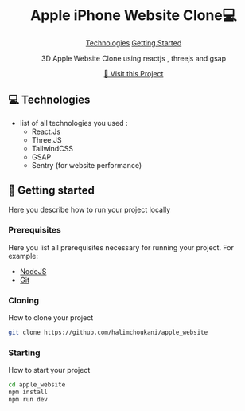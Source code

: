 
<h1 align="center" style="font-weight: bold;">Apple iPhone Website Clone💻</h1>

<p align="center">
<a href="#tech">Technologies</a>
<a href="#started">Getting Started</a>


 
</p>


<p align="center">3D Apple Website Clone using reactjs , threejs and gsap</p>


<p align="center">
<a href="https://halimchoukani.github.io/apple_website/"  target="_blank">📱 Visit this Project</a>
</p>

<h2 id="technologies">💻 Technologies</h2>

- list of all technologies you used :
  <ul>
   <li>React.Js</li>
   <li>Three.JS</li>
   <li>TailwindCSS</li>
   <li>GSAP</li>
   <li>Sentry (for website performance)</li>
  </ul>






<h2 id="started">🚀 Getting started</h2>

Here you describe how to run your project locally

<h3>Prerequisites</h3>

Here you list all prerequisites necessary for running your project. For example:

- [NodeJS](https://nodejs.org/)
- [Git ](https://git-scm.com/)

<h3>Cloning</h3>

How to clone your project

```bash
git clone https://github.com/halimchoukani/apple_website
```

<h3>Starting</h3>

How to start your project

```bash
cd apple_website
npm install
npm run dev
```

